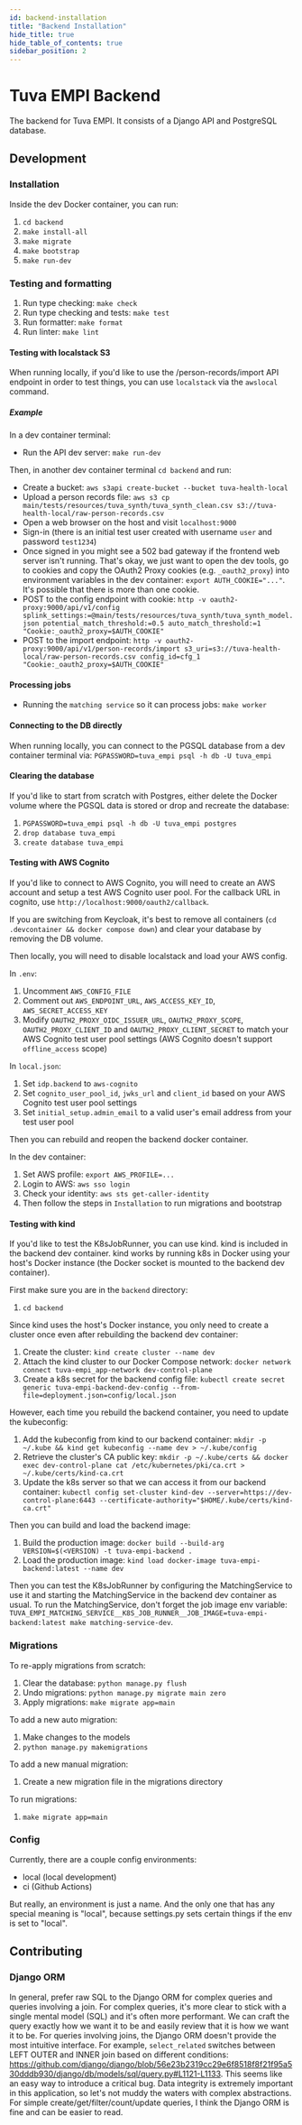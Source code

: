 ```yaml
---
id: backend-installation
title: "Backend Installation"
hide_title: true
hide_table_of_contents: true
sidebar_position: 2
---
```


# Tuva EMPI Backend

The backend for Tuva EMPI. It consists of a Django API and PostgreSQL database.

## Development

### Installation

Inside the dev Docker container, you can run:

1. `cd backend`
1. `make install-all`
1. `make migrate`
1. `make bootstrap`
1. `make run-dev`

### Testing and formatting

1. Run type checking: `make check`
1. Run type checking and tests: `make test`
1. Run formatter: `make format`
1. Run linter: `make lint`

#### Testing with localstack S3

When running locally, if you'd like to use the /person-records/import API endpoint in order to test things, you can use `localstack` via the `awslocal` command.

##### Example

In a dev container terminal:

- Run the API dev server: `make run-dev`

Then, in another dev container terminal `cd backend` and run:

- Create a bucket: `aws s3api create-bucket --bucket tuva-health-local`
- Upload a person records file: `aws s3 cp main/tests/resources/tuva_synth/tuva_synth_clean.csv s3://tuva-health-local/raw-person-records.csv`
- Open a web browser on the host and visit `localhost:9000`
- Sign-in (there is an initial test user created with username `user` and password `test1234`)
- Once signed in you might see a 502 bad gateway if the frontend web server isn't running. That's okay, we just want to open the dev tools, go to cookies and copy the OAuth2 Proxy cookies (e.g. `_oauth2_proxy`) into environment variables in the dev container: `export AUTH_COOKIE="..."`. It's possible that there is more than one cookie.
- POST to the config endpoint with cookie: `http -v oauth2-proxy:9000/api/v1/config splink_settings:=@main/tests/resources/tuva_synth/tuva_synth_model.json potential_match_threshold:=0.5 auto_match_threshold:=1 "Cookie:_oauth2_proxy=$AUTH_COOKIE"`
- POST to the import endpoint: `http -v oauth2-proxy:9000/api/v1/person-records/import s3_uri=s3://tuva-health-local/raw-person-records.csv config_id=cfg_1 "Cookie:_oauth2_proxy=$AUTH_COOKIE"`

#### Processing jobs

- Running the `matching service` so it can process jobs: `make worker`

#### Connecting to the DB directly

When running locally, you can connect to the PGSQL database from a dev container terminal via: `PGPASSWORD=tuva_empi psql -h db -U tuva_empi`

#### Clearing the database

If you'd like to start from scratch with Postgres, either delete the Docker volume where the PGSQL data is stored or drop and recreate the database:

1. `PGPASSWORD=tuva_empi psql -h db -U tuva_empi postgres`
1. `drop database tuva_empi`
1. `create database tuva_empi`

#### Testing with AWS Cognito

If you'd like to connect to AWS Cognito, you will need to create an AWS account and setup a test AWS Cognito user pool. For the callback URL in cognito, use `http://localhost:9000/oauth2/callback`.

If you are switching from Keycloak, it's best to remove all containers (`cd .devcontainer && docker compose down`) and clear your database by removing the DB volume.

Then locally, you will need to disable localstack and load your AWS config.

In `.env`:

1. Uncomment `AWS_CONFIG_FILE`
1. Comment out `AWS_ENDPOINT_URL`, `AWS_ACCESS_KEY_ID`, `AWS_SECRET_ACCESS_KEY`
1. Modify `OAUTH2_PROXY_OIDC_ISSUER_URL`, `OAUTH2_PROXY_SCOPE`, `OAUTH2_PROXY_CLIENT_ID` and `OAUTH2_PROXY_CLIENT_SECRET` to match your AWS Cognito test user pool settings (AWS Cognito doesn't support `offline_access` scope)

In `local.json`:

1. Set `idp.backend` to `aws-cognito`
1. Set `cognito_user_pool_id`, `jwks_url` and `client_id` based on your AWS Cognito test user pool settings
1. Set `initial_setup.admin_email` to a valid user's email address from your test user pool

Then you can rebuild and reopen the backend docker container.

In the dev container:

1. Set AWS profile: `export AWS_PROFILE=...`
1. Login to AWS: `aws sso login`
1. Check your identity: `aws sts get-caller-identity`
1. Then follow the steps in `Installation` to run migrations and bootstrap

#### Testing with kind

If you'd like to test the K8sJobRunner, you can use kind. kind is included in the backend dev container. kind works by running k8s in Docker using your host's Docker instance (the Docker socket is mounted to the backend dev container).

First make sure you are in the `backend` directory:

1. `cd backend`

Since kind uses the host's Docker instance, you only need to create a cluster once even after rebuilding the backend dev container:

1. Create the cluster: `kind create cluster --name dev`
1. Attach the kind cluster to our Docker Compose network: `docker network connect tuva-empi_app-network dev-control-plane`
1. Create a k8s secret for the backend config file: `kubectl create secret generic tuva-empi-backend-dev-config --from-file=deployment.json=config/local.json`

However, each time you rebuild the backend container, you need to update the kubeconfig:

1. Add the kubeconfig from kind to our backend container: `mkdir -p ~/.kube && kind get kubeconfig --name dev > ~/.kube/config`
1. Retrieve the cluster's CA public key: `mkdir -p ~/.kube/certs && docker exec dev-control-plane cat /etc/kubernetes/pki/ca.crt > ~/.kube/certs/kind-ca.crt`
1. Update the k8s server so that we can access it from our backend container: `kubectl config set-cluster kind-dev --server=https://dev-control-plane:6443 --certificate-authority="$HOME/.kube/certs/kind-ca.crt"`

Then you can build and load the backend image:

1. Build the production image: `docker build --build-arg VERSION=$(<VERSION) -t tuva-empi-backend .`
1. Load the production image: `kind load docker-image tuva-empi-backend:latest --name dev`

Then you can test the K8sJobRunner by configuring the MatchingService to use it and starting the MatchingService in the backend dev container as usual. To run the MatchingService, don't forget the job image env variable: `TUVA_EMPI_MATCHING_SERVICE__K8S_JOB_RUNNER__JOB_IMAGE=tuva-empi-backend:latest make matching-service-dev`.

### Migrations

To re-apply migrations from scratch:

1. Clear the database: `python manage.py flush`
1. Undo migrations: `python manage.py migrate main zero`
1. Apply migrations: `make migrate app=main`

To add a new auto migration:

1. Make changes to the models
1. `python manage.py makemigrations`

To add a new manual migration:

1. Create a new migration file in the migrations directory

To run migrations:

1. `make migrate app=main`

### Config

Currently, there are a couple config environments:

- local (local development)
- ci (Github Actions)

But really, an environment is just a name. And the only one that has any special meaning is "local", because settings.py sets certain things if the env is set to "local".

## Contributing

### Django ORM

In general, prefer raw SQL to the Django ORM for complex queries and queries involving a join. For complex queries, it's more clear to stick with a single mental model (SQL) and it's often more performant. We can craft the query exactly how we want it to be and easily review that it is how we want it to be. For queries involving joins, the Django ORM doesn't provide the most intuitive interface. For example, `select_related` switches between LEFT OUTER and INNER join based on different conditions: https://github.com/django/django/blob/56e23b2319cc29e6f8518f8f21f95a530dddb930/django/db/models/sql/query.py#L1121-L1133. This seems like an easy way to introduce a critical bug. Data integrity is extremely important in this application, so let's not muddy the waters with complex abstractions. For simple create/get/filter/count/update queries, I think the Django ORM is fine and can be easier to read.
